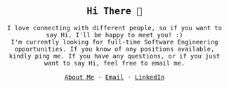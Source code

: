 <!--### Hi there 👋

<!--
**souravmondaldev/souravmondaldev** is a ✨ _special_ ✨ repository because its `README.md` (this file) appears on your GitHub profile.-->
 <!-- ### Hi there 👋 -->

<p align="center">
  <h2 align="center"><samp>Hi There 👋</samp></h2>
</p>

<p align="center">
  <samp>
    I love connecting with different people, so if you want to say Hi, I'll
    be happy to meet you! :)
    <br />
    I'm currently looking for full-time Software Engineering opportunities. If you know of any positions available, kindly ping me. If you have any questions, or if you just want to say Hi, feel free to email me.
    <!-- <a href="https://souravmondaldev.me">souravmondaldev.me</a> -->
    <br />
    <br />
    <a href="https://souravmondaldev.me/">About Me</a>
    ·
    <a href="mailto:souravmondal0341@gmail.com">Email</a>
    ·
    <a href="https://linkedin.com/in/souravmondaldev/">LinkedIn</a>
  </samp>
</p>

<!--
### Hi there 👋, I am Sourav Mondal

- 🔭 I’m currently working on ***Software Engineering.***
- 🌱 I’m currently learning ***Computer Science And Engineering***
- 👯 I’m looking to collaborate on bulding communities, building startup and software engineering projects 😉
- 💬 Ask me about Software Engineering, Career, Data Structure and Algorithms, Projects etc.
- 📫 How to reach me: [souravmondal0341@gmail.com](mailto:souravmondal0341@gmail.com)
- 😄 Pronouns: He/him
- ⚡ Fun fact: I am crazy about **O(1)** and my **comments can lie but code never**

***Developer Portfolio:***
[souravmondaldev.me](https://souravmondaldev.me)

***Social Media Handles:***
[Twitter](https://twitter.com/souravmondaldev) • [LinkedIn](https://www.linkedin.com/in/souravmondaldev/) • [Facebook](https://facebook.com/souravmondaldev)
• [Instagram](https://instagram.com/souravmondaldev)  

***Competetive Handles:***
[Codechef](https://www.codechef.com/users/sourav_mondal) • [Codeforces](https://codeforces.com/profile/souravmondal)  • [Atcoder](https://atcoder.jp/users/souravmondal)  • [Hackerearth](https://www.hackerearth.com/@souravmondaldev) • [Leetcode](https://leetcode.com/souravmondaldev/)

-->
